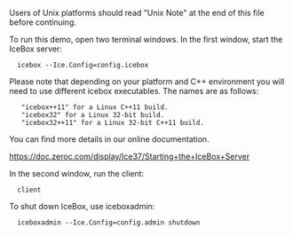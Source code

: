 Users of Unix platforms should read "Unix Note" at the end of this
file before continuing.

To run this demo, open two terminal windows. In the first window,
start the IceBox server:

      icebox --Ice.Config=config.icebox

Please note that depending on your platform and C++ environment
you will need to use different icebox executables. The names are
as follows:

       "icebox++11" for a Linux C++11 build.
       "icebox32" for a Linux 32-bit build.
       "icebox32++11" for a Linux 32-bit C++11 build.

You can find more details in our online documentation.

https://doc.zeroc.com/display/Ice37/Starting+the+IceBox+Server

In the second window, run the client:

      client

To shut down IceBox, use iceboxadmin:

      iceboxadmin --Ice.Config=config.admin shutdown
